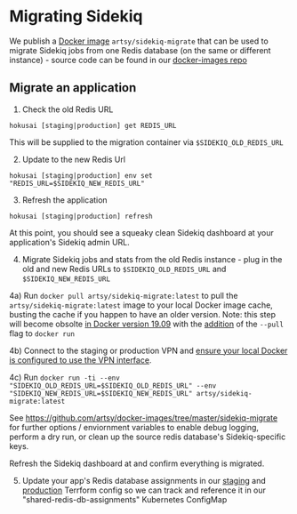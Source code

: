 # Migrating Sidekiq

We publish a [Docker image](https://hub.docker.com/r/artsy/sidekiq-migrate) `artsy/sidekiq-migrate` that can be used to migrate Sidekiq jobs from one Redis database (on the same or different instance) - source code can be found in our [docker-images repo](https://github.com/artsy/docker-images/tree/master/sidekiq-migrate)

## Migrate an application

1) Check the old Redis URL

```
hokusai [staging|production] get REDIS_URL
```

This will be supplied to the migration container via `$SIDEKIQ_OLD_REDIS_URL`

2) Update to the new Redis Url

```
hokusai [staging|production] env set "REDIS_URL=$SIDEKIQ_NEW_REDIS_URL"
```

3) Refresh the application

```
hokusai [staging|production] refresh
```

At this point, you should see a squeaky clean Sidekiq dashboard at your application's Sidekiq admin URL.

4) Migrate Sidekiq jobs and stats from the old Redis instance - plug in the old and new Redis URLs to `$SIDEKIQ_OLD_REDIS_URL` and `$SIDEKIQ_NEW_REDIS_URL`

4a) Run `docker pull artsy/sidekiq-migrate:latest` to pull the `artsy/sidekiq-migrate:latest` image to your local Docker image cache, busting the cache if you happen to have an older version.  Note:  this step will become obsolte [in Docker version 19.09](https://github.com/moby/moby/issues/13331#issuecomment-493531462) with the [addition](https://github.com/docker/cli/pull/1498) of the `--pull` flag to `docker run`

4b) Connect to the staging or production VPN and [ensure your local Docker is configured to use the VPN interface](https://www.notion.so/artsy/VPN-Configuration-60798c292185407687356997bf251d8c).

4c) Run `docker run -ti --env "SIDEKIQ_OLD_REDIS_URL=$SIDEKIQ_OLD_REDIS_URL" --env "SIDEKIQ_NEW_REDIS_URL=$SIDEKIQ_NEW_REDIS_URL" artsy/sidekiq-migrate:latest`

See https://github.com/artsy/docker-images/tree/master/sidekiq-migrate for further options / enviornment variables to enable debug logging, perform a dry run, or clean up the source redis database's Sidekiq-specific keys.

Refresh the Sidekiq dashboard at and confirm everything is migrated.

5) Update your app's Redis database assignments in our [staging](https://github.com/artsy/infrastructure/blob/master/terraform/staging/redis-database-assignments.tf) and [production](https://github.com/artsy/infrastructure/blob/master/terraform/production/redis-database-assignments.tf) Terrform config so we can track and reference it in our "shared-redis-db-assignments" Kubernetes ConfigMap
